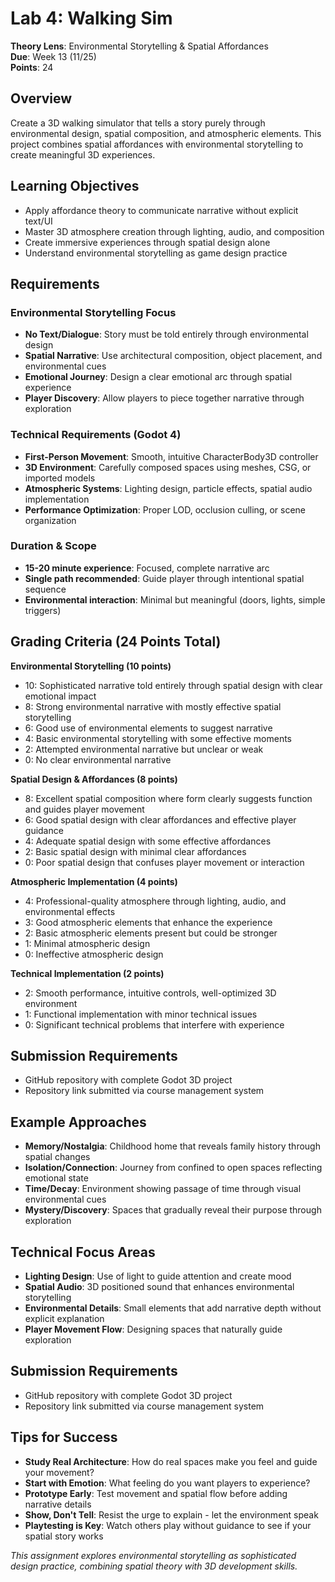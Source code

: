 # Lab 4: Walking Sim
**Theory Lens**: Environmental Storytelling & Spatial Affordances  
**Due**: Week 13 (11/25)  
**Points**: 24

## Overview
Create a 3D walking simulator that tells a story purely through environmental design, spatial composition, and atmospheric elements. This project combines spatial affordances with environmental storytelling to create meaningful 3D experiences.

## Learning Objectives
- Apply affordance theory to communicate narrative without explicit text/UI
- Master 3D atmosphere creation through lighting, audio, and composition
- Create immersive experiences through spatial design alone
- Understand environmental storytelling as game design practice

## Requirements

### Environmental Storytelling Focus
- **No Text/Dialogue**: Story must be told entirely through environmental design
- **Spatial Narrative**: Use architectural composition, object placement, and environmental cues
- **Emotional Journey**: Design a clear emotional arc through spatial experience
- **Player Discovery**: Allow players to piece together narrative through exploration

### Technical Requirements (Godot 4)
- **First-Person Movement**: Smooth, intuitive CharacterBody3D controller
- **3D Environment**: Carefully composed spaces using meshes, CSG, or imported models  
- **Atmospheric Systems**: Lighting design, particle effects, spatial audio implementation
- **Performance Optimization**: Proper LOD, occlusion culling, or scene organization

### Duration & Scope
- **15-20 minute experience**: Focused, complete narrative arc
- **Single path recommended**: Guide player through intentional spatial sequence
- **Environmental interaction**: Minimal but meaningful (doors, lights, simple triggers)

## Grading Criteria (24 Points Total)

**Environmental Storytelling (10 points)**
- 10: Sophisticated narrative told entirely through spatial design with clear emotional impact
- 8: Strong environmental narrative with mostly effective spatial storytelling
- 6: Good use of environmental elements to suggest narrative
- 4: Basic environmental storytelling with some effective moments
- 2: Attempted environmental narrative but unclear or weak
- 0: No clear environmental narrative

**Spatial Design & Affordances (8 points)**
- 8: Excellent spatial composition where form clearly suggests function and guides player movement
- 6: Good spatial design with clear affordances and effective player guidance
- 4: Adequate spatial design with some effective affordances
- 2: Basic spatial design with minimal clear affordances
- 0: Poor spatial design that confuses player movement or interaction

**Atmospheric Implementation (4 points)**
- 4: Professional-quality atmosphere through lighting, audio, and environmental effects
- 3: Good atmospheric elements that enhance the experience
- 2: Basic atmospheric elements present but could be stronger
- 1: Minimal atmospheric design
- 0: Ineffective atmospheric design

**Technical Implementation (2 points)**
- 2: Smooth performance, intuitive controls, well-optimized 3D environment
- 1: Functional implementation with minor technical issues
- 0: Significant technical problems that interfere with experience

## Submission Requirements
- GitHub repository with complete Godot 3D project
- Repository link submitted via course management system

## Example Approaches
- **Memory/Nostalgia**: Childhood home that reveals family history through spatial changes
- **Isolation/Connection**: Journey from confined to open spaces reflecting emotional state
- **Time/Decay**: Environment showing passage of time through visual environmental cues
- **Mystery/Discovery**: Spaces that gradually reveal their purpose through exploration

## Technical Focus Areas
- **Lighting Design**: Use of light to guide attention and create mood
- **Spatial Audio**: 3D positioned sound that enhances environmental storytelling
- **Environmental Details**: Small elements that add narrative depth without explicit explanation
- **Player Movement Flow**: Designing spaces that naturally guide exploration

## Submission Requirements
- GitHub repository with complete Godot 3D project
- Repository link submitted via course management system

## Tips for Success
- **Study Real Architecture**: How do real spaces make you feel and guide your movement?
- **Start with Emotion**: What feeling do you want players to experience?
- **Prototype Early**: Test movement and spatial flow before adding narrative details
- **Show, Don't Tell**: Resist the urge to explain - let the environment speak
- **Playtesting is Key**: Watch others play without guidance to see if your spatial story works

*This assignment explores environmental storytelling as sophisticated design practice, combining spatial theory with 3D development skills.*
